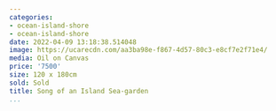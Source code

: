 ```yaml
---
categories:
- ocean-island-shore
- ocean-island-shore
date: 2022-04-09 13:18:38.514048
image: https://ucarecdn.com/aa3ba98e-f867-4d57-80c3-e8cf7e2f71e4/
media: Oil on Canvas
price: '7500'
size: 120 x 180cm
sold: Sold
title: Song of an Island Sea-garden
...
```

